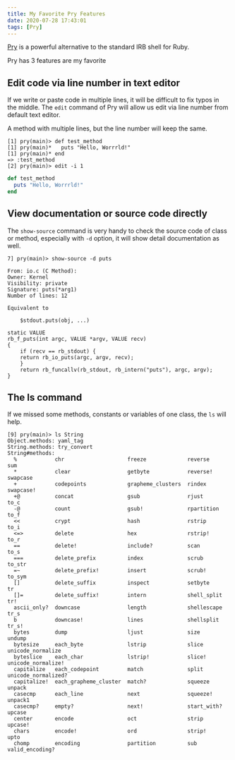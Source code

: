 ```yaml
---
title: My Favorite Pry Features
date: 2020-07-28 17:43:01
tags: [Pry]
---
```


[Pry](http://pry.github.io/) is a powerful alternative to the standard IRB shell for Ruby.

Pry has 3 features are my favorite


## Edit code via line number in text editor

If we write or paste code in multiple lines, it will be difficult to fix typos in the middle. The
`edit` command of Pry will allow us edit via line number from default text editor.


A method with multiple lines, but the line number will keep the same.

```
[1] pry(main)> def test_method
[1] pry(main)*   puts "Hello, Worrrld!"
[1] pry(main)* end
=> :test_method
[2] pry(main)> edit -i 1
```


```ruby
def test_method
  puts "Hello, Worrrld!"
end
```

## View documentation or source code directly

The `show-source` command is very handy to check the source code of class or method, especially with
`-d` option, it will show detail documentation as well.

```
7] pry(main)> show-source -d puts

From: io.c (C Method):
Owner: Kernel
Visibility: private
Signature: puts(*arg1)
Number of lines: 12

Equivalent to

    $stdout.puts(obj, ...)

static VALUE
rb_f_puts(int argc, VALUE *argv, VALUE recv)
{
    if (recv == rb_stdout) {
	return rb_io_puts(argc, argv, recv);
    }
    return rb_funcallv(rb_stdout, rb_intern("puts"), argc, argv);
}
```

## The ls command

If we missed some methods, constants or variables of one class, the `ls` will help.

```
[9] pry(main)> ls String
Object.methods: yaml_tag
String.methods: try_convert
String#methods:
  %            chr                    freeze             reverse      sum
  *            clear                  getbyte            reverse!     swapcase
  +            codepoints             grapheme_clusters  rindex       swapcase!
  +@           concat                 gsub               rjust        to_c
  -@           count                  gsub!              rpartition   to_f
  <<           crypt                  hash               rstrip       to_i
  <=>          delete                 hex                rstrip!      to_r
  ==           delete!                include?           scan         to_s
  ===          delete_prefix          index              scrub        to_str
  =~           delete_prefix!         insert             scrub!       to_sym
  []           delete_suffix          inspect            setbyte      tr
  []=          delete_suffix!         intern             shell_split  tr!
  ascii_only?  downcase               length             shellescape  tr_s
  b            downcase!              lines              shellsplit   tr_s!
  bytes        dump                   ljust              size         undump
  bytesize     each_byte              lstrip             slice        unicode_normalize
  byteslice    each_char              lstrip!            slice!       unicode_normalize!
  capitalize   each_codepoint         match              split        unicode_normalized?
  capitalize!  each_grapheme_cluster  match?             squeeze      unpack
  casecmp      each_line              next               squeeze!     unpack1
  casecmp?     empty?                 next!              start_with?  upcase
  center       encode                 oct                strip        upcase!
  chars        encode!                ord                strip!       upto
  chomp        encoding               partition          sub          valid_encoding?
```

